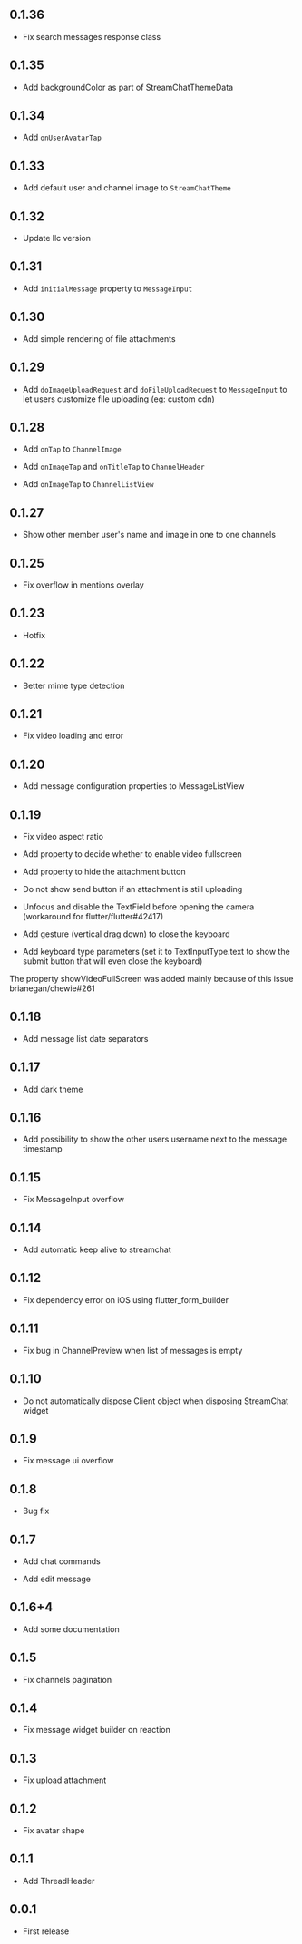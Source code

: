 ## 0.1.36

- Fix search messages response class

## 0.1.35

- Add backgroundColor as part of StreamChatThemeData

## 0.1.34

- Add `onUserAvatarTap`

## 0.1.33

- Add default user and channel image to `StreamChatTheme`

## 0.1.32

- Update llc version

## 0.1.31

- Add `initialMessage` property to `MessageInput`

## 0.1.30

- Add simple rendering of file attachments

## 0.1.29

- Add `doImageUploadRequest` and `doFileUploadRequest` to `MessageInput` to let users customize file uploading (eg: custom cdn)

## 0.1.28

- Add `onTap` to `ChannelImage`

- Add `onImageTap` and `onTitleTap` to `ChannelHeader`

- Add `onImageTap` to `ChannelListView`

## 0.1.27

- Show other member user's name and image in one to one channels

## 0.1.25

- Fix overflow in mentions overlay

## 0.1.23

- Hotfix

## 0.1.22

- Better mime type detection

## 0.1.21

- Fix video loading and error

## 0.1.20

- Add message configuration properties to MessageListView

## 0.1.19

- Fix video aspect ratio

- Add property to decide whether to enable video fullscreen

- Add property to hide the attachment button

- Do not show send button if an attachment is still uploading

- Unfocus and disable the TextField before opening the camera (workaround for flutter/flutter#42417)

- Add gesture (vertical drag down) to close the keyboard

- Add keyboard type parameters (set it to TextInputType.text to show the submit button that will even close the keyboard)

The property showVideoFullScreen was added mainly because of this issue brianegan/chewie#261

## 0.1.18

- Add message list date separators

## 0.1.17

- Add dark theme

## 0.1.16

- Add possibility to show the other users username next to the message timestamp

## 0.1.15

- Fix MessageInput overflow

## 0.1.14

- Add automatic keep alive to streamchat

## 0.1.12

- Fix dependency error on iOS using flutter_form_builder

## 0.1.11

- Fix bug in ChannelPreview when list of messages is empty

## 0.1.10

- Do not automatically dispose Client object when disposing StreamChat widget

## 0.1.9

- Fix message ui overflow

## 0.1.8

- Bug fix

## 0.1.7

- Add chat commands

- Add edit message

## 0.1.6+4

- Add some documentation

## 0.1.5

- Fix channels pagination

## 0.1.4

- Fix message widget builder on reaction

## 0.1.3

- Fix upload attachment

## 0.1.2

- Fix avatar shape

## 0.1.1

- Add ThreadHeader

## 0.0.1

- First release